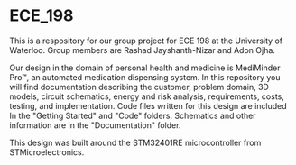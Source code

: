 # ECE_198

This is a respository for our group project for ECE 198 at the University of Waterloo. Group members are Rashad Jayshanth-Nizar and Adon Ojha.

Our design in the domain of personal health and medicine is MediMinder Pro™, an automated medication dispensing system. In this repository you will find documentation describing the customer, problem domain, 3D models, circuit schematics, energy and risk analysis, requirements, costs, testing, and implementation. Code files written for this design are included In the "Getting Started" and "Code" folders. Schematics and other information are in the "Documentation" folder.

This design was built around the STM32401RE microcontroller from STMicroelectronics.

